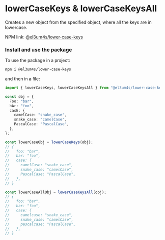 # lowerCaseKeys & lowerCaseKeysAll

Creates a new object from the specified object, where all the keys are in lowercase.

NPM link: [@el3um4s/lower-case-keys](https://www.npmjs.com/package/@el3um4s/lower-case-keys)

### Install and use the package

To use the package in a project:

```bash
npm i @el3um4s/lower-case-keys
```

and then in a file:

```ts
import { lowerCaseKeys, lowerCaseKeysAll } from "@el3um4s/lower-case-keys";

const obj = {
  Foo: "bar",
  bAr: "foo",
  casE: {
    camelCase: "snake_case",
    snake_case: "camelCase",
    PascalCase: "PascalCase",
  },
};

const lowerCaseObj = lowerCaseKeys(obj);
// {
//   foo: "bar",
//   bar: "foo",
//   case: {
//     camelCase: "snake_case",
//     snake_case: "camelCase",
//     PascalCase: "PascalCase",
//   },
// }

const lowerCaseAllObj = lowerCaseKeysAll(obj);
// {
//   foo: "bar",
//   bar: "foo",
//   case: {
//     camelcase: "snake_case",
//     snake_case: "camelCase",
//     pascalcase: "PascalCase",
//   },
// }
```
